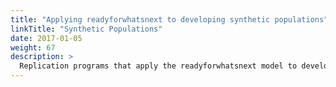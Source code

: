 ```yaml
---
title: "Applying readyforwhatsnext to developing synthetic populations"
linkTitle: "Synthetic Populations"
date: 2017-01-05
weight: 67
description: >
  Replication programs that apply the readyforwhatsnext model to developing synthetic youth mental health populations.
---
```






